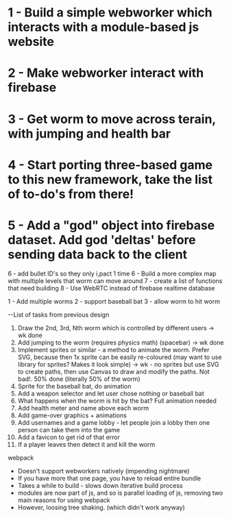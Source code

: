 # 1 - Build a simple webworker which interacts with a module-based js website
# 2 - Make webworker interact with firebase
# 3 - Get worm to move across terain, with jumping and health bar
# 4 - Start porting three-based game to this new framework, take the list of to-do's from there!
# 5 - Add a "god" object into firebase dataset. Add god 'deltas' before sending data back to the client
6 - add bullet ID's so they only i,pact 1 time
6 - Build a more complex map with multiple levels that worm can move around
7 - create a list of functions that need building
8 - Use WebRTC instead of firebase realtime database

1 - Add multiple worms
2 - support baseball bat
3 - allow worm to hit worm

--List of tasks from previous design
1. Draw the 2nd, 3rd, Nth worm which is controlled by different users -> wk done
2. Add jumping to the worm (requires physics math) (spacebar) -> wk done
3. Implement sprites or similar - a method to animate the worm. Prefer SVG, because then 1x sprite can be easily re-coloured (may want to use library for sprites? Makes it look simple) -> wk - no sprites but use SVG to create paths, then use Canvas to draw and modify the paths. Not bad!. 50% done (literally 50% of the worm)
4. Sprite for the baseball bat, do animation
5. Add a weapon selector and let user chose nothing or baseball bat
6. What happens when the worm is hit by the bat? Full animation needed 
7. Add health meter and name above each worm
8. Add game-over graphics + animations
9. Add usernames and a game lobby - let people join a lobby then one person can take them into the game
10. Add a favicon to get rid of that error
11. If a player leaves then detect it and kill the worm


webpack
- Doesn't support webworkers natively (impending nightmare)
- If you have more that one page, you have to reload entire bundle
- Takes a while to build - slows down iterative build process
- modules are now part of js, and so is parallel loading of js, removing two main reasons for using webpack
- However, loosing tree shaking. (which didn't work anyway)







